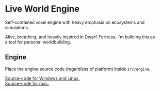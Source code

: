 # Live World Engine

Self-contained voxel engine with heavy emphasis on ecosystems and simulations.

Alive, breathing, and heavily inspired in Dwarf-Fortress. I'm building this as a tool for personal worldbuilding.

## Engine

Place the engine source code (regardless of platform) inside `src/engine`.

[Source-code for Windows and Linux.](https://github.com/OneLoneCoder/olcPixelGameEngine)  
[Source-code for mac.](https://github.com/sadikovi/olcPixelGameEngine-macos)
